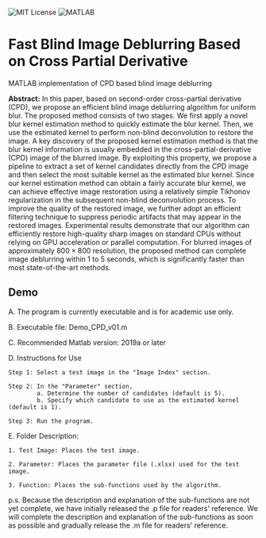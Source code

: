 ![MIT License](https://img.shields.io/badge/license-MIT-green)
![MATLAB](https://img.shields.io/badge/language-MATLAB-blue)

# Fast Blind Image Deblurring Based on Cross Partial Derivative #
MATLAB implementation of CPD based blind image deblurring

**Abstract:** In this paper, based on second-order cross-partial derivative (CPD), we propose an efficient blind image deblurring algorithm for uniform blur. The proposed method consists of two stages. We first apply a novel blur kernel estimation method to quickly estimate the blur kernel. Then, we use the estimated kernel to perform non-blind deconvolution to restore the image. A key discovery of the proposed kernel estimation method is that the blur kernel information is usually embedded in the cross-partial-derivative (CPD) image of the blurred image. By exploiting this property, we propose a pipeline to extract a set of kernel candidates directly from the CPD image and then select the most suitable kernel as the estimated blur kernel. Since our kernel estimation method can obtain a fairly accurate blur kernel, we can achieve effective image restoration using a relatively simple Tikhonov regularization in the subsequent non-blind deconvolution process. To improve the quality of the restored image, we further adopt an efficient filtering technique to suppress periodic artifacts that may appear in the restored images. Experimental results demonstrate that our algorithm can efficiently restore high-quality sharp images on standard CPUs without relying on GPU acceleration or parallel computation. For blurred images of approximately $800\times800$ resolution, the proposed method can complete image deblurring within 1 to 5 seconds, which is significantly faster than most state-of-the-art methods.

## Demo ##

A. The program is currently executable and is for academic use only.

B. Executable file: Demo_CPD_v01.m

C. Recommended Matlab version: 2019a or later

D. Instructions for Use

    Step 1: Select a test image in the "Image Index" section.
    
    Step 2: In the "Parameter" section,
            a. Determine the number of candidates (default is 5).
            b. Specify which candidate to use as the estimated kernel (default is 1).

    Step 3: Run the program.

E. Folder Description:

    1. Test Image: Places the test image.
    
    2. Parameter: Places the parameter file (.xlsx) used for the test image.
    
    3. Function: Places the sub-functions used by the algorithm.

p.s. Because the description and explanation of the sub-functions are not yet complete, we have initially released the .p file for readers' reference. 
     We will complete the description and explanation of the sub-functions as soon as possible and gradually release the .m file for readers' reference.
